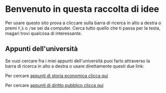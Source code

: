 # Benvenuto in questa raccolta di idee

Per usare questo sito prova a cliccare sulla barra di ricerca in alto a destra o premi `F`,`S` o `/`se sei da computer. Cerca tutto quello che ti passa per la testa, magari trovi qualcosa di interessante.

## Appunti dell'università

Se vuoi cercare fra i miei appunti dell'università puoi farlo attraverso la barra di ricerca in alto a destra o usare direttamente questi due link:

Per cercare [appunti di storia economica clicca qui](https://wiseinputs.com/?q=storia+economica)

Per cercare [appunti di diritto pubblico clicca qui](https://wiseinputs.com/?q=diritto+pubblico)
